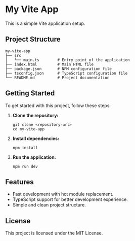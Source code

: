 # My Vite App

This is a simple Vite application setup.

## Project Structure

```
my-vite-app
├── src
│   └── main.ts        # Entry point of the application
├── index.html         # Main HTML file
├── package.json       # NPM configuration file
├── tsconfig.json      # TypeScript configuration file
└── README.md          # Project documentation
```

## Getting Started

To get started with this project, follow these steps:

1. **Clone the repository:**
   ```
   git clone <repository-url>
   cd my-vite-app
   ```

2. **Install dependencies:**
   ```
   npm install
   ```

3. **Run the application:**
   ```
   npm run dev
   ```

## Features

- Fast development with hot module replacement.
- TypeScript support for better development experience.
- Simple and clean project structure.

## License

This project is licensed under the MIT License.